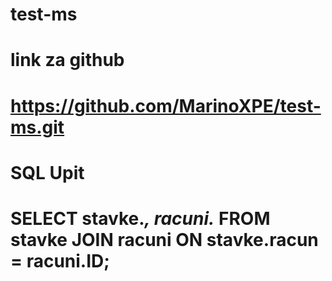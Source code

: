 # test-ms
# link za github
# https://github.com/MarinoXPE/test-ms.git

# SQL Upit
# SELECT stavke.*, racuni.* FROM stavke JOIN racuni ON stavke.racun = racuni.ID;